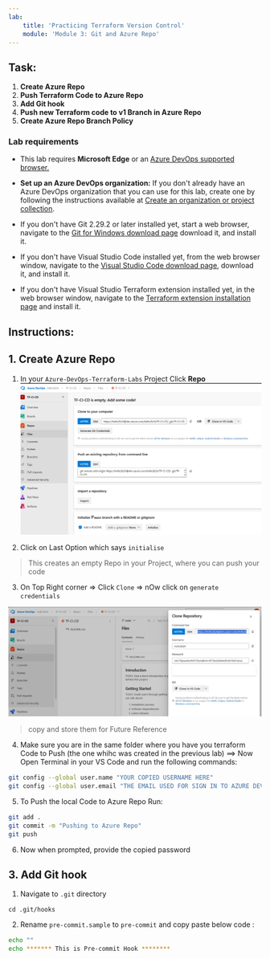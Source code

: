 ```yaml
---
lab:
    title: 'Practicing Terraform Version Control'
    module: 'Module 3: Git and Azure Repo'
---
```


## Task:
1. **Create Azure Repo**
2. **Push Terraform Code to Azure Repo**
3. **Add Git hook**
4. **Push new Terraform code to v1 Branch in Azure Repo**
5. **Create Azure Repo Branch Policy**

### Lab requirements

- This lab requires **Microsoft Edge** or an [Azure DevOps supported browser.](https://docs.microsoft.com/azure/devops/server/compatibility)

- **Set up an Azure DevOps organization:** If you don't already have an Azure DevOps organization that you can use for this lab, create one by following the instructions available at [Create an organization or project collection](https://docs.microsoft.com/azure/devops/organizations/accounts/create-organization).

- If you don't have Git 2.29.2 or later installed yet, start a web browser, navigate to the [Git for Windows download page](https://gitforwindows.org/) download it, and install it.
- If you don't have Visual Studio Code installed yet, from the web browser window, navigate to the [Visual Studio Code download page](https://code.visualstudio.com/), download it, and install it.
- If you don't have Visual Studio Terraform extension installed yet, in the web browser window, navigate to the [Terraform extension installation page](https://marketplace.visualstudio.com/items?itemName=HashiCorp.terraform) and install it.

## Instructions:
## 1. **Create Azure Repo**
1. In your `Azure-DevOps-Terraform-Labs` Project Click **Repo**
 ![Create-Repo](../images/azure-repo-homepage.png)

2. Click on Last Option which says `initialise`
> This creates an empty Repo in your Project, where you can push your code 
3. On Top Right corner => Click `Clone` => nOw click on `generate credentials`

![gen-creds](../images/3-repo-gen-creds.png)

> copy and store them for Future Reference

4. Make sure you are in the same folder where you have you terraform Code to Push (the one whihc was created in the previous lab) ==> Now Open Terminal in your VS Code and run the following commands:

```sh
git config --global user.name "YOUR COPIED USERNAME HERE"
git config --global user.email "THE EMAIL USED FOR SIGN IN TO AZURE DEVOPS"
```
5. To Push the local Code to Azure Repo Run:

```sh
git add .
git commit -m "Pushing to Azure Repo"
git push 
```

6. Now when prompted, provide the copied password 

## 3. **Add Git hook**
1. Navigate to `.git` directory

```
cd .git/hooks
```

2. Rename `pre-commit.sample` to `pre-commit` and copy paste below code :
```sh
echo "" 
echo ******* This is Pre-commit Hook ********
```